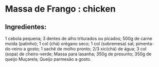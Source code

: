 # Massa de Frango : chicken


## Ingredientes:

1 cebola pequena;
3 dentes de alho triturados ou picados;
500g de carne moída (patinho);
1 col (chá) orégano seco;
1 col (sobremesa) sal;
pimenta-do-reino a gosto;
1 sachê de molho pronto;
2/3 xic(chá) de água;
3 col (sopa) de cheiro-verde;
Massa para lasanha;
350g de presunto;
350g de queijo Muçarela;
Queijo parmesão a gosto.

